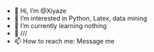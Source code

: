 - 👋 Hi, I’m @Xiyaze
- 👀 I’m interested in Python, Latex, data mining
- 🌱 I’m currently learning nothing
- 💞️  ///
- 📫 How to reach me: Message me

<!---
Xiyaze/Xiyaze is a ✨ special ✨ repository because its `README.md` (this file) appears on your GitHub profile.
You can click the Preview link to take a look at your changes.
--->
